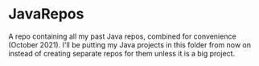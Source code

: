 # JavaRepos
A repo containing all my past Java repos, combined for convenience (October 2021). I'll be putting my Java projects in this folder from now on instead of creating separate repos for them unless it is a big project.
